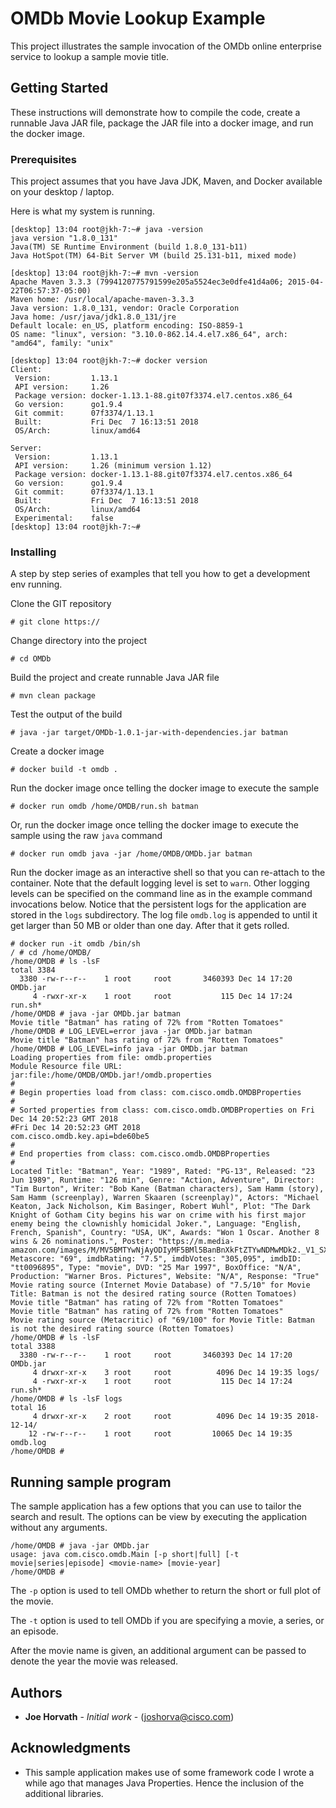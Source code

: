 # OMDb Movie Lookup Example

This project illustrates the sample invocation of the OMDb online enterprise service to lookup a sample movie title.

## Getting Started

These instructions will demonstrate how to compile the code, create a runnable Java JAR file, package the JAR file into a docker image, and run the docker image.

### Prerequisites

This project assumes that you have Java JDK, Maven, and Docker available on your desktop / laptop.

Here is what my system is running.

```
[desktop] 13:04 root@jkh-7:~# java -version
java version "1.8.0_131"
Java(TM) SE Runtime Environment (build 1.8.0_131-b11)
Java HotSpot(TM) 64-Bit Server VM (build 25.131-b11, mixed mode)

[desktop] 13:04 root@jkh-7:~# mvn -version
Apache Maven 3.3.3 (7994120775791599e205a5524ec3e0dfe41d4a06; 2015-04-22T06:57:37-05:00)
Maven home: /usr/local/apache-maven-3.3.3
Java version: 1.8.0_131, vendor: Oracle Corporation
Java home: /usr/java/jdk1.8.0_131/jre
Default locale: en_US, platform encoding: ISO-8859-1
OS name: "linux", version: "3.10.0-862.14.4.el7.x86_64", arch: "amd64", family: "unix"

[desktop] 13:04 root@jkh-7:~# docker version
Client:
 Version:         1.13.1
 API version:     1.26
 Package version: docker-1.13.1-88.git07f3374.el7.centos.x86_64
 Go version:      go1.9.4
 Git commit:      07f3374/1.13.1
 Built:           Fri Dec  7 16:13:51 2018
 OS/Arch:         linux/amd64

Server:
 Version:         1.13.1
 API version:     1.26 (minimum version 1.12)
 Package version: docker-1.13.1-88.git07f3374.el7.centos.x86_64
 Go version:      go1.9.4
 Git commit:      07f3374/1.13.1
 Built:           Fri Dec  7 16:13:51 2018
 OS/Arch:         linux/amd64
 Experimental:    false
[desktop] 13:04 root@jkh-7:~#
```

### Installing

A step by step series of examples that tell you how to get a development env running.

Clone the GIT repository

```
# git clone https://
```

Change directory into the project

```
# cd OMDb
```

Build the project and create runnable Java JAR file

```
# mvn clean package
```

Test the output of the build

```
# java -jar target/OMDb-1.0.1-jar-with-dependencies.jar batman
```

Create a docker image

```
# docker build -t omdb .
```

Run the docker image once telling the docker image to execute the sample

```
# docker run omdb /home/OMDB/run.sh batman
```

Or, run the docker image once telling the docker image to execute the sample using the raw `java` command

```
# docker run omdb java -jar /home/OMDB/OMDb.jar batman
```

Run the docker image as an interactive shell so that you can re-attach to the container.
Note that the default logging level is set to `warn`. Other logging levels can be specified on the command line as in the example command invocations below.
Notice that the persistent logs for the application are stored in the `logs` subdirectory. The log file `omdb.log` is appended to until it get larger than 50 MB or older than one day. After that it gets rolled.

```
# docker run -it omdb /bin/sh
/ # cd /home/OMDB/
/home/OMDB # ls -lsF
total 3384
  3380 -rw-r--r--    1 root     root       3460393 Dec 14 17:20 OMDb.jar
     4 -rwxr-xr-x    1 root     root           115 Dec 14 17:24 run.sh*
/home/OMDB # java -jar OMDb.jar batman
Movie title "Batman" has rating of 72% from "Rotten Tomatoes"
/home/OMDB # LOG_LEVEL=error java -jar OMDb.jar batman
Movie title "Batman" has rating of 72% from "Rotten Tomatoes"
/home/OMDB # LOG_LEVEL=info java -jar OMDb.jar batman
Loading properties from file: omdb.properties
Module Resource file URL: jar:file:/home/OMDB/OMDb.jar!/omdb.properties
#
# Begin properties load from class: com.cisco.omdb.OMDBProperties
#
# Sorted properties from class: com.cisco.omdb.OMDBProperties on Fri Dec 14 20:52:23 GMT 2018
#Fri Dec 14 20:52:23 GMT 2018
com.cisco.omdb.key.api=bde60be5
#
# End properties from class: com.cisco.omdb.OMDBProperties
#
Located Title: "Batman", Year: "1989", Rated: "PG-13", Released: "23 Jun 1989", Runtime: "126 min", Genre: "Action, Adventure", Director: "Tim Burton", Writer: "Bob Kane (Batman characters), Sam Hamm (story), Sam Hamm (screenplay), Warren Skaaren (screenplay)", Actors: "Michael Keaton, Jack Nicholson, Kim Basinger, Robert Wuhl", Plot: "The Dark Knight of Gotham City begins his war on crime with his first major enemy being the clownishly homicidal Joker.", Language: "English, French, Spanish", Country: "USA, UK", Awards: "Won 1 Oscar. Another 8 wins & 26 nominations.", Poster: "https://m.media-amazon.com/images/M/MV5BMTYwNjAyODIyMF5BMl5BanBnXkFtZTYwNDMwMDk2._V1_SX300.jpg", Metascore: "69", imdbRating: "7.5", imdbVotes: "305,095", imdbID: "tt0096895", Type: "movie", DVD: "25 Mar 1997", BoxOffice: "N/A", Production: "Warner Bros. Pictures", Website: "N/A", Response: "True"
Movie rating source (Internet Movie Database) of "7.5/10" for Movie Title: Batman is not the desired rating source (Rotten Tomatoes)
Movie title "Batman" has rating of 72% from "Rotten Tomatoes"
Movie title "Batman" has rating of 72% from "Rotten Tomatoes"
Movie rating source (Metacritic) of "69/100" for Movie Title: Batman is not the desired rating source (Rotten Tomatoes)
/home/OMDB # ls -lsF
total 3388
  3380 -rw-r--r--    1 root     root       3460393 Dec 14 17:20 OMDb.jar
     4 drwxr-xr-x    3 root     root          4096 Dec 14 19:35 logs/
     4 -rwxr-xr-x    1 root     root           115 Dec 14 17:24 run.sh*
/home/OMDB # ls -lsF logs
total 16
     4 drwxr-xr-x    2 root     root          4096 Dec 14 19:35 2018-12-14/
    12 -rw-r--r--    1 root     root         10065 Dec 14 19:35 omdb.log
/home/OMDB #
```

## Running sample program

The sample application has a few options that you can use to tailor the search and result. The options can be view by executing the application without any arguments.

```
/home/OMDB # java -jar OMDb.jar
usage: java com.cisco.omdb.Main [-p short|full] [-t movie|series|episode] <movie-name> [movie-year]
/home/OMDB #
```

The `-p` option is used to tell OMDb whether to return the short or full plot of the movie.

The `-t` option is used to tell OMDb if you are specifying a movie, a series, or an episode.

After the movie name is given, an additional argument can be passed to denote the year the movie was released.


## Authors

* **Joe Horvath** - *Initial work* - (joshorva@cisco.com)


## Acknowledgments

* This sample application makes use of some framework code I wrote a while ago that manages Java Properties. Hence the inclusion of the additional libraries. 
